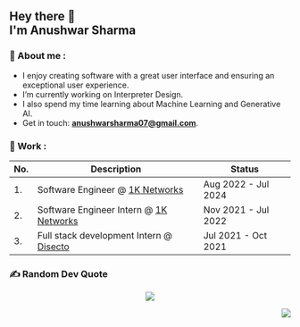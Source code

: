 <h2> Hey there 👋
<br />
I'm Anushwar Sharma
</h2>


### 👾 About me :
- I enjoy creating software with a great user interface and ensuring an exceptional user experience.
- I’m currently working on Interpreter Design.
- I also spend my time learning about Machine Learning and Generative AI.
- Get in touch: **anushwarsharma07@gmail.com**.

### 🔬 Work :
|No.|Description|Status|
|-|-|-|
|1.|Software Engineer @ [1K Networks](https://www.1knetworks.com/)|Aug 2022 - Jul 2024|
|2.|Software Engineer Intern @ [1K Networks](https://www.1knetworks.com/)|Nov 2021 - Jul 2022|
|3.|Full stack development Intern @ [Disecto](https://www.disecto.com/)|Jul 2021 - Oct 2021|

### ✍️ Random Dev Quote
<div align="center">
  
  ![](https://quotes-github-readme.vercel.app/api?type=horizontal&theme=dark)
  
</div>

<p align="right" width="100%">
  <img src="https://komarev.com/ghpvc/?username=Anushwar&style=plastic&label=Views">
</p>
